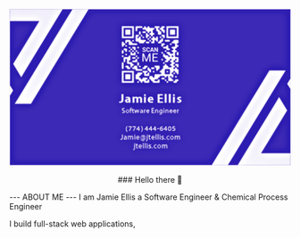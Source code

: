 
[![Header](https://github.com/JEllis66/JEllis66/blob/main/bCardPurp.png "Header")](https://jtellis.com/)

<p align="center">
    ### Hello there 👋
</p>
---
ABOUT ME
---
I am Jamie Ellis
a Software Engineer & Chemical Process Engineer

I build full-stack web applications, 

<!--
**JEllis66/JEllis66** is a ✨ _special_ ✨ repository because its `README.md` (this file) appears on your GitHub profile.

Here are some ideas to get you started:

- 🔭 I’m currently working on ...
- 🌱 I’m currently learning ...
- 👯 I’m looking to collaborate on ...
- 🤔 I’m looking for help with ...
- 💬 Ask me about ...
- 📫 How to reach me: ...
- 😄 Pronouns: ...
- ⚡ Fun fact: ...
-->
